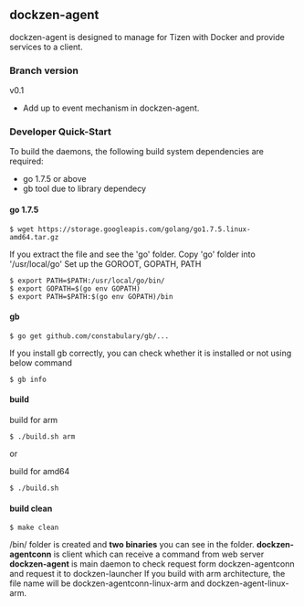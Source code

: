 ## dockzen-agent

dockzen-agent is designed to manage for Tizen with Docker and provide services to a client.

### Branch version

v0.1
* Add up to event mechanism in dockzen-agent. 

### Developer Quick-Start

To build the daemons, the following build system dependencies are required:

* go 1.7.5 or above
* gb tool due to library dependecy

#### go 1.7.5

```
$ wget https://storage.googleapis.com/golang/go1.7.5.linux-amd64.tar.gz

```
If you extract the file and see the 'go' folder.
Copy 'go' folder into '/usr/local/go'
Set up the GOROOT, GOPATH, PATH

```
$ export PATH=$PATH:/usr/local/go/bin/
$ export GOPATH=$(go env GOPATH)
$ export PATH=$PATH:$(go env GOPATH)/bin
```

#### gb

```
$ go get github.com/constabulary/gb/...
```

If you install gb correctly, you can check whether it is installed or not using below command

```
$ gb info
```

#### build

build for arm
```
$ ./build.sh arm
```
or

build for amd64
```
$ ./build.sh
```

#### build clean

```
$ make clean
```
/bin/ folder is created and **two binaries** you can see in the folder.
**dockzen-agentconn** is client which can receive a command from web server
**dockzen-agent** is main daemon to check request form dockzen-agentconn and request it to dockzen-launcher
If you build with arm architecture, the file name will be dockzen-agentconn-linux-arm and dockzen-agent-linux-arm.


